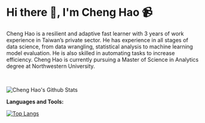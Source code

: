 # Hi there 👋, I'm Cheng Hao :video_camera:


Cheng Hao is a resilient and adaptive fast learner with 3 years of work experience in Taiwan’s private sector. He has experience in all stages of data science, from data wrangling, statistical analysis to machine learning model evaluation. He is also skilled in automating tasks to increase efficiency. Cheng Hao is currently pursuing a Master of Science in Analytics degree at Northwestern University.

&nbsp;  

![Cheng Hao's Github Stats](https://github-readme-stats.chenghaoke.vercel.app/api?username=ChengHaoKe&count_private=true&show_icons=true&include_all_commits=true)


**Languages and Tools:**


<!--![Top Langs](https://github-readme-stats.vercel.app/api/top-langs/?username=ChengHaoKe&langs_count=10&hide=TeX&layout=compact) -->
[![Top Langs](https://github-readme-stats.chenghaoke.vercel.app/api/top-langs/?username=ChengHaoKe&langs_count=10&layout=compact&show_icons=true)](https://github.com/ChengHaoKe/github-readme-stats)



<!--
**ChengHaoKe/ChengHaoKe** is a ✨ _special_ ✨ repository because its `README.md` (this file) appears on your GitHub profile.

Here are some ideas to get you started:

- 🔭 I’m currently working on ...
- 🌱 I’m currently learning ...
- 👯 I’m looking to collaborate on ...
- 🤔 I’m looking for help with ...
- 💬 Ask me about ...
- 📫 How to reach me: ...
- 😄 Pronouns: ...
- ⚡ Fun fact: ...
-->
